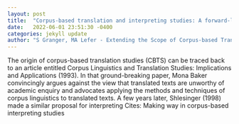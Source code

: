 ```yaml
---
layout: post
title:  "Corpus-based translation and interpreting studies: A forward-looking review"
date:   2022-06-01 23:51:30 -0400
categories: jekyll update
author: "S Granger, MA Lefer - Extending the Scope of Corpus-based Translation , 2022"
---
```

The origin of corpus-based translation studies (CBTS) can be traced back to an article entitled  Corpus Linguistics and Translation Studies: Implications and Applications (1993). In that ground-breaking paper, Mona Baker convincingly argues against the view that translated texts are unworthy of academic enquiry and advocates applying the methods and techniques of corpus linguistics to translated texts. A few years later, Shlesinger (1998) made a similar proposal for interpreting  Cites: Making way in corpus-based interpreting studies